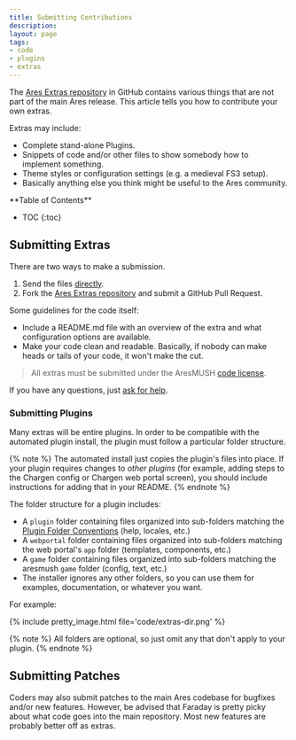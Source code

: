 ```yaml
---
title: Submitting Contributions
description:
layout: page
tags: 
- code
- plugins
- extras
---
```


The [Ares Extras repository](https://github.com/AresMUSH/ares-extras) in GitHub contains various things that are not part of the main Ares release.  This article tells you how to contribute your own extras.

Extras may include:

* Complete stand-alone Plugins.
* Snippets of code and/or other files to show somebody how to implement something.
* Theme styles or configuration settings (e.g. a medieval FS3 setup).
* Basically anything else you think might be useful to the Ares community.

<div id="inline_toc" markdown="1">
**Table of Contents**

* TOC
{:toc}
</div>

## Submitting Extras

There are two ways to make a submission.

1. Send the files [directly](/feedback.html).
2. Fork the [Ares Extras repository](https://github.com/AresMUSH/ares-extras) and submit a GitHub Pull Request.

Some guidelines for the code itself:

* Include a README.md file with an overview of the extra and what configuration options are available.
* Make your code clean and readable.  Basically, if nobody can make heads or tails of your code, it won't make the cut.

> All extras must be submitted under the AresMUSH [code license](/license.html).

If you have any questions, just [ask for help](/feedback.html).

### Submitting Plugins

Many extras will be entire plugins.  In order to be compatible with the automated plugin install, the plugin must follow a particular folder structure.

{% note %} 
The automated install just copies the plugin's files into place.  If your plugin requires changes to _other plugins_ (for example, adding steps to the Chargen config or Chargen web portal screen), you should include instructions for adding that in your README.
{% endnote %}

The folder structure for a plugin includes:

* A `plugin` folder containing files organized into sub-folders matching the [Plugin Folder Conventions](/tutorials/code/plugins.html) (help, locales, etc.)
* A `webportal` folder containing files organized into sub-folders matching the web portal's `app` folder (templates, components, etc.)
* A `game` folder containing files organized into sub-folders matching the aresmush `game` folder (config, text, etc.)
* The installer ignores any other folders, so you can use them for examples, documentation, or whatever you want.

For example:

{% include pretty_image.html file='code/extras-dir.png' %}

{% note %} 
All folders are optional, so just omit any that don't apply to your plugin.
{% endnote %}

## Submitting Patches

Coders may also submit patches to the main Ares codebase for bugfixes and/or new features.  However, be advised that Faraday is pretty picky about what code goes into the main repository.  Most new features are probably better off as extras.